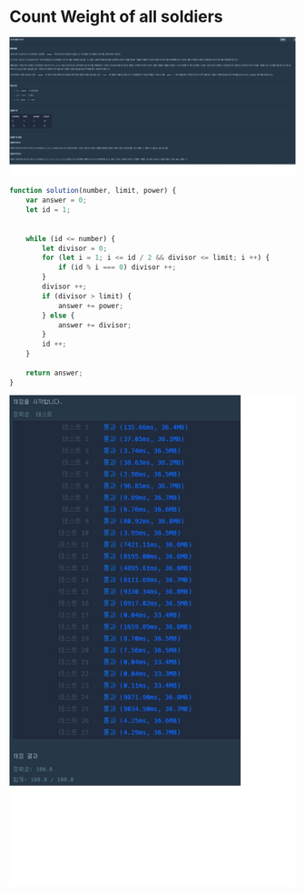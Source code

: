 # Count Weight of all soldiers

<img src="./weightCount.jpg" />

```js
function solution(number, limit, power) {
    var answer = 0;
    let id = 1;
    
    
    while (id <= number) {
        let divisor = 0;
        for (let i = 1; i <= id / 2 && divisor <= limit; i ++) {
            if (id % i === 0) divisor ++;
        }
        divisor ++;
        if (divisor > limit) {
            answer += power;
        } else {
            answer += divisor;
        }
        id ++;
    }
    
    return answer;
}
```

<img src="./result.jpg" />
